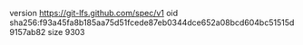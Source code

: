 version https://git-lfs.github.com/spec/v1
oid sha256:f93a45fa8b185aa75d51fcede87eb0344dce652a08bcd604bc51515d9157ab82
size 9303
